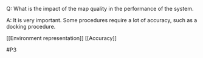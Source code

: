 Q: What is the impact of the map quality in the performance of the system.

A: It is very important. Some procedures require a lot of accuracy, such as a docking procedure.

[[Environment representation]]
[[Accuracy]]

#P3 